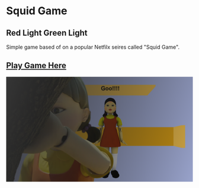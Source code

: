# Squid Game

## Red Light Green Light

Simple game based of on a popular Netfilx seires called "Squid Game".

## [Play Game Here]()

[![](img/preview.png)](https://github.com/ibrahem-tech/squid-game)
